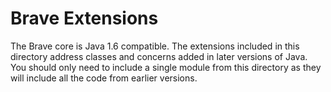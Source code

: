 # Brave Extensions

The Brave core is Java 1.6 compatible. The extensions included in this directory address
classes and concerns added in later versions of Java. You should only need to include a
single module from this directory as they will include all the code from earlier versions.